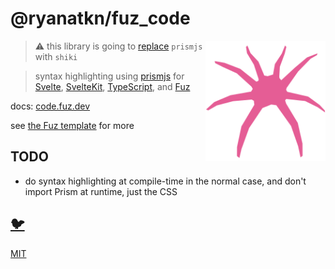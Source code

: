 # @ryanatkn/fuz_code

[<img src="static/logo.svg" alt="a friendly pink spider facing you" align="right" width="192" height="192">](https://code.fuz.dev/)

> ⚠️ this library is going
> to [replace](https://github.com/ryanatkn/fuz_code/issues/8) `prismjs` with `shiki`

> syntax highlighting using
> [prismjs](https://github.com/PrismJS/prism) for
> [Svelte](https://github.com/sveltejs/svelte),
> [SvelteKit](https://github.com/sveltejs/kit),
> [TypeScript](https://github.com/microsoft/typescript),
> and [Fuz](https://github.com/fuz-dev/fuz)

docs:
[code.fuz.dev](https://code.fuz.dev/)

see [the Fuz template](https://github.com/fuz-dev/template) for more

## TODO

- do syntax highlighting at compile-time in the normal case, and don't import Prism at runtime, just the CSS

## [🐦](https://wikipedia.org/wiki/Free_and_open-source_software)

[MIT](LICENSE)

